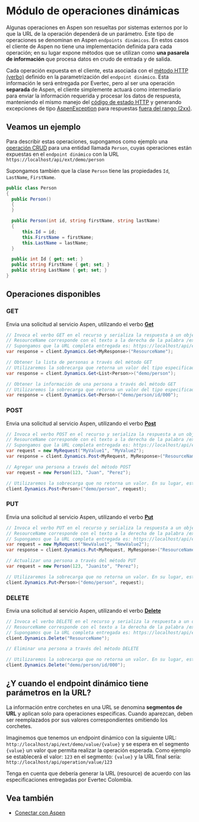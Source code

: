 # Módulo de operaciones dinámicas

Algunas operaciones en Aspen son resueltas por sistemas externos por lo que la URL de la operación dependerá de un parámetro. Este tipo de operaciones se denominan en Aspen `endpoints dinámicos`. En estos casos el cliente de Aspen no tiene una implementación definida para cada operación; en su lugar expone métodos que se utilizan como __una pasarela de información__ que procesa datos en crudo de entrada y de salida.

Cada operación expuesta en el cliente, esta asociada con el [método HTTP (verbo)](https://en.wikipedia.org/wiki/Hypertext_Transfer_Protocol#Request_methods) definido en la parametrización del `endpoint dinámico`. Esta información le será entregada por Evertec, pero al ser una operación __separada__ de Aspen, el cliente simplemente actuará como
intermediario para enviar la información requerida y procesar los datos de respuesta, manteniendo el mismo manejo del [código de estado HTTP](https://en.wikipedia.org/wiki/List_of_HTTP_status_codes) y generando excepciones de tipo [AspenException](AspenException.md) para respuestas [fuera del rango (2xx)](https://en.wikipedia.org/wiki/List_of_HTTP_status_codes).

## Veamos un ejemplo

Para describir estas operaciones, supongamos como ejemplo una [operación CRUD](https://en.wikipedia.org/wiki/Create,_read,_update_and_delete) para una entidad llamada `Person`, cuyas operaciones están expuestas en el `endpoint dinámico` con la URL `https://localhost/api/ext/demo/person`

Supongamos también que la clase `Person` tiene las propiedades `Id`, `LastName`, `FirstName`.

```c#
public class Person
{
  public Person()
  {
  }

  public Person(int id, string firstName, string lastName)
  {
      this.Id = id;
      this.FirstName = firstName;
      this.LastName = lastName;
  }

  public int Id { get; set; }
  public string FirstName { get; set; }
  public string LastName { get; set; }
}
```

## Operaciones disponibles

### GET

Envia una solicitud al servicio Aspen, utilizando el verbo **[Get](https://en.wikipedia.org/wiki/Hypertext_Transfer_Protocol#Request_methods)**

```c#
// Invoca el verbo GET en el recurso y serializa la respuesta a un objeto de tipo MyResponse.
// ResourceName corresponde con el texto a la derecha de la palabra /ext/ en la URL de la documentación que Evertec le entregó.
// Supongamos que la URL completa entregada es: https://localhost/api/ext/demo/calc, para este ejemplo, ResourceName sería "demo/calc"
var response = client.Dynamics.Get<MyResponse>("ResourceName");

// Obtener la lista de personas a través del método GET
// Utilizaremos la sobrecarga que retorna un valor del tipo especificado en el parámetro.
var response = client.Dynamics.Get<List<Person>>("demo/person");

// Obtener la información de una persona a través del método GET
// Utilizaremos la sobrecarga que retorna un valor del tipo especificado en el parámetro.
var response = client.Dynamics.Get<Person>("demo/person/id/000");
```

### POST

Envia una solicitud al servicio Aspen, utilizando el verbo **[Post](https://en.wikipedia.org/wiki/Hypertext_Transfer_Protocol#Request_methods)**

```c#
// Invoca el verbo POST en el recurso y serializa la respuesta a un objeto de tipo MyResponse.
// ResourceName corresponde con el texto a la derecha de la palabra /ext/ en la URL de la documentación que Evertec le entregó.
// Supongamos que la URL completa entregada es: https://localhost/api/ext/demo/calc, para este ejemplo, ResourceName sería "demo/calc"
var request = new MyRequest("MyValue1", "MyValue2");
var response = client.Dynamics.Post<MyRequest, MyResponse>("ResourceName", request);

// Agregar una persona a través del método POST
var request = new Person(123, "Juan", "Perez");

// Utilizaremos la sobrecarga que no retorna un valor. En su lugar, esta sobrecarga generaría una excepción del tipo AspenException  si la operación retornará un código diferente a los del grupo (2xx).
client.Dynamics.Post<Person>("demo/person", request);
```

### PUT

Envia una solicitud al servicio Aspen, utilizando el verbo **[Put](https://en.wikipedia.org/wiki/Hypertext_Transfer_Protocol#Request_methods)**

```c#
// Invoca el verbo PUT en el recurso y serializa la respuesta a un objeto de tipo MyResponse.
// ResourceName corresponde con el texto a la derecha de la palabra /ext/ en la URL de la documentación que Evertec le entregó.
// Supongamos que la URL completa entregada es: https://localhost/api/ext/demo/calc, para este ejemplo, ResourceName sería "demo/calc"
var request = new MyRequest("NewValue1", "NewValue2");
var response = client.Dynamics.Put<MyRequest, MyResponse>("ResourceName", request);

// Actualizar una persona a través del método PUT
var request = new Person(123, "Juanito", "Perez");

// Utilizaremos la sobrecarga que no retorna un valor. En su lugar, esta sobrecarga genera una excepción del tipo AspenException si la operación retornará un código diferente a los del grupo (2xx).
client.Dynamics.Put<Person>("demo/person", request);
```

### DELETE

Envia una solicitud al servicio Aspen, utilizando el verbo **[Delete](https://en.wikipedia.org/wiki/Hypertext_Transfer_Protocol#Request_methods)**

```c#
// Invoca el verbo DELETE en el recurso y serializa la respuesta a un objeto de tipo MyResponse.
// ResourceName corresponde con el texto a la derecha de la palabra /ext/ en la URL de la documentación que Evertec le entregó.
// Supongamos que la URL completa entregada es: https://localhost/api/ext/demo/calc, para este ejemplo, ResourceName sería "demo/calc"
client.Dynamics.Delete("ResourceName");

// Eliminar una persona a través del método DELETE

// Utilizaremos la sobrecarga que no retorna un valor. En su lugar, esta sobrecarga generaría una excepción del tipo AspenException si la operación retornará un código diferente a los del grupo (2xx).
client.Dynamics.Delete("demo/person/id/000");
```

## ¿Y cuando el endpoint dinámico tiene parámetros en la URL?

La información entre corchetes en una URL se denomina **segmentos de URL** y aplican solo para operaciones específicas. Cuando aparezcan, deben ser reemplazados por sus valores correspondientes omitiendo los corchetes.

Imaginemos que tenemos un endpoint dinámico con la siguiente URL: `http://localhost/api/ext/demo/value/{value}` y se espera en el segmento `{value}` un valor que permita realizar la operación esperada. Como ejemplo se establecerá el valor: `123` en el segmento: `{value}` y la URL final sería: `http://localhost/api/operation/value/123`

Tenga en cuenta que debería generar la URL (resource) de acuerdo con las especificaciones entregadas por Evertec Colombia.

## Vea también

- [Conectar con Aspen](ManageApiKey.md#obtener-una-instancia-del-servicio)